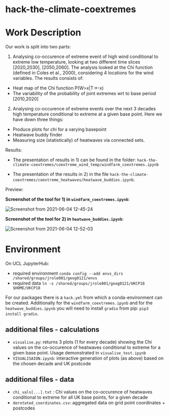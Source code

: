 # hack-the-climate-coextremes


# Work Description

Our work is split into two parts:

1) Analysing co-occurence of extreme event of high wind conditional to extreme low temperature, looking at two different time slices [2020,2030], [2050,2060]. The analysis looked at the Chi function (defined in Coles et al., 2000), considering 4 locations for the wind variables. The results consists of:
  - Heat map of the Chi function P(W>x|T->-x) 
  - The variability of the probability of joint extremes wrt to base period [2010,2020]
  
2) Analysing co-occurence of extreme events over the next 3 decades high temperature conditional to extreme at a given base point. Here we have down three things:
  - Produce plots for chi for a varying basepoint
  - Heatwave buddy finder
  - Measuring size (statistically) of heatwaves via connected sets.


Results:
- The presentation of results in 1) can be found in the folder: ```hack-the-climate-coextremes/coextreme_wind_temp/windfarm_coextremes.ipynb``` 

- The presentation of the results in 2) in the file ```hack-the-climate-coextremes/coextreme_heatwaves/heatwave_buddies.ipynb```.

Preview: 

**Screenshot of the tool for 1) in `windfarm_coextremes.ipynb`**:

![Screenshot from 2021-06-04 12-45-24](https://user-images.githubusercontent.com/13718882/120797082-790f9380-c533-11eb-8734-3b4109a3d09b.png)

**Screenshot of the tool for 2) in `heatwave_buddies.ipynb`**:

![Screenshot from 2021-06-04 12-52-03](https://user-images.githubusercontent.com/13718882/120797272-b5db8a80-c533-11eb-8a66-c3c69f5a441c.png)


# Environment

On UCL JupyterHub:

- required environment `conda config --add envs_dirs /shared/groups/jrole001/geog0121/envs`
- required data `ln -s /shared/groups/jrole001/geog0121/UKCP18 $HOME/UKCP18`

For our packages there is a `hack.yml` from which a conda-environment can be created. Additionally for the  `windfarm_coextremes.ipynb` and for the  `heatwave_buddies.ipynb` you will need to install `gradio` from pip: `pip3 install gradio`.

## additional files - calculations
- `visualise.py`: returns 3 plots (1 for every decade) showing the Chi values on the co-occurence of heatwaves conditional to extreme for a given base point. Usage demonstrated in `visualise_test.ipynb`
- `VISUALISAION.ipynb`: interactive generation of plots (as above) based on the chosen decade and UK postcode

## additional files - data
- ```chi_vals[...].txt``` : Chi values on the co-occurence of heatwaves conditional to extreme for all UK base points, for a given decade
- ```derotated_coordinates.csv```: aggregated data on grid point coordinates + postcodes
